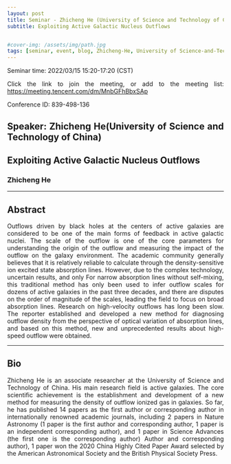 ```yaml
---
layout: post
title: Seminar - Zhicheng He (University of Science and Technology of China)
subtitle: Exploiting Active Galactic Nucleus Outflows


#cover-img: /assets/img/path.jpg
tags: [seminar, event, blog, Zhicheng-He, University of Science-and-Technology-of-China]
---
```


<style>
body {
text-align: justify}
</style>

Seminar time: 2022/03/15 15:20-17:20 (CST)

Click the link to join the meeting, or add to the meeting list:
https://meeting.tencent.com/dm/MnbGFhBbxSAp

Conference ID: 839-498-136 

## Speaker: Zhicheng He(University of Science and Technology of China)

## Exploiting Active Galactic Nucleus Outflows

### Zhicheng He

______________________________

## Abstract

Outflows driven by black holes at the centers of active galaxies are considered to be one of the main forms of feedback in active galactic nuclei. The scale of the outflow is one of the core parameters for understanding the origin of the outflow and measuring the impact of the outflow on the galaxy environment. The academic community generally believes that it is relatively reliable to calculate through the density-sensitive ion excited state absorption lines. However, due to the complex technology, uncertain results, and only For narrow absorption lines without self-mixing, this traditional method has only been used to infer outflow scales for dozens of active galaxies in the past three decades, and there are disputes on the order of magnitude of the scales, leading the field to focus on broad absorption lines. Research on high-velocity outflows has long been slow. The reporter established and developed a new method for diagnosing outflow density from the perspective of optical variation of absorption lines, and based on this method, new and unprecedented results about high-speed outflow were obtained.

______________________________

## Bio

Zhicheng He is an associate researcher at the University of Science and Technology of China. His main research field is active galaxies. The core scientific achievement is the establishment and development of a new method for measuring the density of outflow ionized gas in galaxies. So far, he has published 14 papers as the first author or corresponding author in internationally renowned academic journals, including 2 papers in Nature Astronomy (1 paper is the first author and corresponding author, 1 paper is an independent corresponding author), and 1 paper in Science Advances (the first one is the corresponding author) Author and corresponding author), 1 paper won the 2020 China Highly Cited Paper Award selected by the American Astronomical Society and the British Physical Society Press.